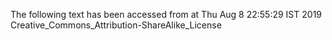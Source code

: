 The following text has been accessed from at Thu Aug 8 22:55:29 IST 2019
Creative_Commons_Attribution-ShareAlike_License
